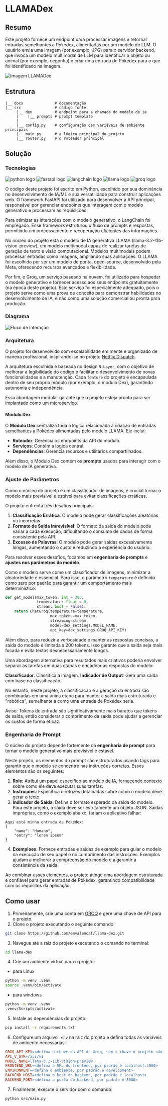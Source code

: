 # LLAMADex

## Resumo

Este projeto fornece um endpoint para processar imagens e retornar entradas semelhantes a Pokédex, alimentadas por um modelo de LLM. O usuário envia uma imagem (por exemplo, JPG) para o servidor backend, que invoca um modelo multimodal de LLM para identificar o objeto ou animal (por exemplo, cegonha) e criar uma entrada de Pokédex para o que foi identificado na imagem.

![Imagem LLAMADex](/docs/images/diagram_llama_dex.jpg)

## Estrutura
```
|__ docs              # documentação
|__ src               # código fonte
     |__ dex          # endpoint para a chamada do modelo de ia
     |    |__ prompts # prompt template
     |
     |__ config.py    # configuração das variáveis de ambiente principais
     |__ main.py      # a lógica principal do projeto
     |__ router.py    # o roteador principal
```

## Solução

### Tecnologias

<img src="https://img.shields.io/badge/Python-005571?style=for-the-badge&logo=python" alt="python logo" />
<img src="https://img.shields.io/badge/FastAPI-005571?style=for-the-badge&logo=fastapi" alt="fastapi logo" />
<img src="https://img.shields.io/badge/LangChain-005571?style=for-the-badge&logo=langchain" alt="langchain logo"/>
<img src="https://img.shields.io/badge/LLAMA-005571?style=for-the-badge&logo=meta" alt="llama logo" />
<img src="https://img.shields.io/badge/Groq-005571?style=for-the-badge&logo=groq" alt="groq logo" />

O código deste projeto foi escrito em Python, escolhido por sua dominância no desenvolvimento de IA/ML e sua versatilidade para construir aplicações web. O framework FastAPI foi utilizado para desenvolver a API principal, responsável por gerenciar endpoints que interagem com o modelo generativo e processam as requisições.

Para otimizar as interações com o modelo generativo, o LangChain foi empregado. Esse framework estruturou o fluxo de prompts e respostas, permitindo um processamento e recuperação eficientes das informações.

No núcleo do projeto está o modelo de IA generativa LLAMA (llama-3.2-11b-vision-preview), um modelo multimodal capaz de realizar tarefas de geração de texto e visão computacional. Modelos multimodais podem processar entradas como imagens, ampliando suas aplicações. O LLAMA foi escolhido por ser um modelo de ponta, open-source, desenvolvido pela Meta, oferecendo recursos avançados e flexibilidade.

Por fim, o Groq, um serviço baseado na nuvem, foi utilizado para hospedar o modelo generativo e fornecer acesso aos seus endpoints gratuitamente (na época deste projeto). Este serviço foi especialmente adequado, pois o projeto serve como uma prova de conceito para demonstrar habilidades no desenvolvimento de IA, e não como uma solução comercial ou pronta para produção.

### Diagrama

![Fluxo de Interação](/docs/images/diagram_llama_dex_2.jpg)

### Arquitetura

O projeto foi desenvolvido com escalabilidade em mente e organizado de maneira profissional, inspirando-se no projeto [Netflix Dispatch](https://github.com/Netflix/dispatch).

A arquitetura escolhida é baseada no design `N-Layer`, com o objetivo de melhorar a legibilidade do código e facilitar o desenvolvimento de novas funcionalidades e a manutenção. Cada `feature` do projeto é encapsulada dentro de seu próprio módulo (por exemplo, o módulo Dex), garantindo autonomia e independência.

Essa abordagem modular garante que o projeto esteja pronto para ser implantado como um microserviço.

#### Módulo Dex

O **Módulo Dex** centraliza toda a lógica relacionada à criação de entradas semelhantes a Pokédex alimentadas pelo modelo LLAMA. Ele inclui:
- **Roteador**: Gerencia os endpoints da API do módulo.
- **Serviços**: Contém a lógica central.
- **Dependências**: Gerencia recursos e utilitários compartilhados.

Além disso, o Módulo Dex contém os **prompts** usados para interagir com o modelo de IA generativa.

### Ajuste de Parâmetros

Como o núcleo do projeto é um classificador de imagens, é crucial tornar o modelo mais previsível e estável para evitar classificações erráticas.

O projeto enfrenta três desafios principais:

1. **Classificação Errática**: O modelo pode gerar classificações aleatórias ou incorretas.
2. **Formato de Saída Imrevisível**: O formato da saída do modelo pode variar a cada execução, dificultando o consumo de dados de forma consistente pela API.
3. **Excesso de Palavras**: O modelo pode gerar saídas excessivamente longas, aumentando o custo e reduzindo a experiência do usuário.

Para resolver esses desafios, focamos em **engenharia de prompts** e **ajustes nos parâmetros do modelo**.

Como o modelo serve como um classificador de imagens, minimizar a aleatoriedade é essencial. Para isso, o parâmetro `temperature` é definido como zero por padrão para garantir um comportamento mais determinístico:

```python
def get_model(max_token: int = 200,
              temperature: float = 0,
              stream: bool = False):
    return ChatGroq(temperature=temperature,
                    max_tokens=max_token,
                    streaming=stream,
                    model=dex_settings.MODEL_NAME,
                    api_key=dex_settings.GROQ_API_KEY)
```
Além disso, para reduzir a verbosidade e manter as respostas concisas, a saída do modelo é limitada a 200 tokens. Isso garante que a saída seja mais focada e evita textos desnecessariamente longos.

Uma abordagem alternativa para resultados mais criativos poderia envolver separar as tarefas em duas etapas e encadear as respostas do modelo:

**Classificador**: Classifica a imagem.
**Indicador de Output**: Gera uma saída com base na classificação.

No entanto, neste projeto, a classificação e a geração da entrada são combinadas em uma única etapa para manter a saída mais estruturada e "robótica", semelhante a como uma entrada de Pokédex seria.

Aviso: Tokens de entrada são significativamente mais baratos que tokens de saída, então considerar o comprimento da saída pode ajudar a gerenciar os custos de forma eficaz.

### Engenharia de Prompt

O núcleo do projeto depende fortemente da **engenharia de prompt** para tornar o modelo generativo mais previsível e estável.

Neste projeto, os elementos do prompt são estruturados usando tags para garantir que o modelo se concentre nas instruções corretas. Esses elementos são os seguintes:

1. **Role**: Atribui um papel específico ao modelo de IA, fornecendo contexto sobre como ele deve executar suas tarefas.
2. **Instruções**: Especifica diretrizes detalhadas sobre como o modelo deve gerar o texto.
3. **Indicador de Saída**: Define o formato esperado da saída do modelo. Para este projeto, a saída deve ser estritamente um objeto JSON. Saídas impróprias, como o exemplo abaixo, fariam o aplicativo falhar:
```
Aqui está minha entrada de Pokédex:
{
    "name": "Humano",
    "entry": "loren ipsum"
}

```
4. **Exemploes**: Fornece entradas e saídas de exemplo para guiar o modelo na execução de seu papel e no cumprimento das instruções. Exemplos ajudam a melhorar a compreensão do modelo e a garantir a consistência da saída.

Ao combinar esses elementos, o projeto atinge uma abordagem estruturada e confiável para gerar entradas de Pokédex, garantindo compatibilidade com os requisitos da aplicação.

## Como usar

1. Primeiramente, crie uma conta em [GROQ](https://groq.com/)  e gere uma chave de API para o projeto.
2. Clone o projeto executando o seguinte comando:
```bash
git clone https://github.com/emvalencaf/llama-dex.git

```
3. Navegue até a raiz do projeto executando o comando no terminal:
```bash
cd llama-dex
```
4. Crie um ambiente virtual para o projeto:
- para Linux
```bash
python -m venv .venv
source .venv/bin/activate
```
- para windows
```bash
python -m venv .venv
.venv/Scripts/activate
```
5. Instale as dependências do projeto:
```bash
pip install -r requirements.txt
```
6. Configure um arquivo `.env` na raiz do projeto e defina todas as variáveis de ambiente necessárias:
```makefile
GROQ_API_KEY=<defina a chave da API do Groq, sem a chave o projeto não funcionará>
API_V_STR=/api/v1
MODEL_NAME=llama-3.2-11b-vision-preview
FRONTEND_URL=<defina a URL do frontend, por padrão é localhost:3000>
ENVIRONMENT=<defina o ambiente, por padrão é development>
BACKEND_HOST=<defina o host do backend, por padrão é localhost>
BACKEND_PORT=<defina a porta do backend, por padrão é 8000>
```
7. Finalmente, execute o servidor com o comando:
```bash
python src/main.py
```